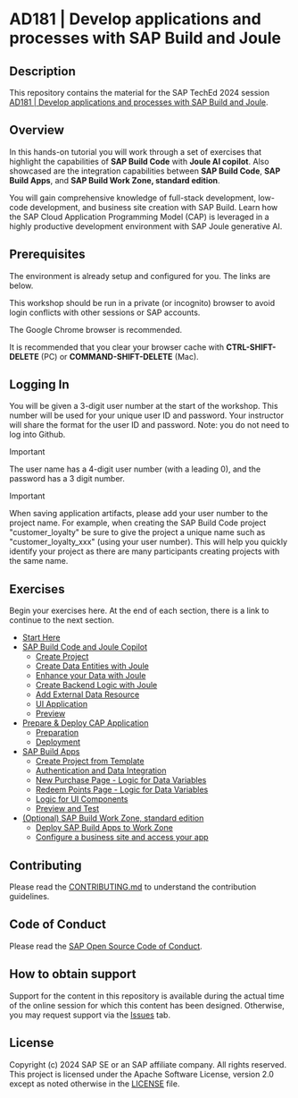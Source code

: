 # AD181 | Develop applications and processes with SAP Build and Joule

## Description

This repository contains the material for the SAP TechEd 2024 session [AD181 | Develop applications and processes with SAP Build and Joule](https://www.sap.com/events/teched/virtual/flow/sap/te24/catalog/page/catalog/session/1722394882270001djar).  

## Overview

In this hands-on tutorial you will work through a set of exercises that highlight the capabilities of **SAP Build Code** with **Joule AI copilot**. Also showcased are the integration capabilities between **SAP Build Code**, **SAP Build Apps**, and **SAP Build Work Zone, standard edition**. 

You will gain comprehensive knowledge of full-stack development, low-code development, and business site creation with SAP Build. Learn how the SAP Cloud Application Programming Model (CAP) is leveraged in a highly productive development environment with SAP Joule generative AI.

## Prerequisites

The environment is already setup and configured for you. The links are below.

This workshop should be run in a private (or incognito) browser to avoid login conflicts with other sessions or SAP accounts. 

The Google Chrome browser is recommended.

It is recommended that you clear your browser cache with **CTRL-SHIFT-DELETE** (PC) or **COMMAND-SHIFT-DELETE** (Mac).

## Logging In

You will be given a 3-digit user number at the start of the workshop. This number will be used for your unique user ID and password. Your instructor will share the format for the user ID and password. Note: you do not need to log into Github.

> [!IMPORTANT]
> The user name has a 4-digit user number (with a leading 0), and the password has a 3 digit number.

> [!IMPORTANT]
> When saving application artifacts, please add your user number to the project name. For example, when creating the SAP Build Code project "customer_loyalty" be sure to give the project a unique name such as "customer_loyalty_xxx" (using your user number). This will help you quickly identify your project as there are many participants creating projects with the same name.

## Exercises

Begin your exercises here. At the end of each section, there is a link to continue to the next section.

- [Start Here](exercises/ex0/)
- [SAP Build Code and Joule Copilot](exercises/ex1/)
    - [Create Project](exercises/ex1.1/)
    - [Create Data Entities with Joule](exercises/ex1.2/)
    - [Enhance your Data with Joule](exercises/ex1.3/)
    - [Create Backend Logic with Joule](exercises/ex1.4/)
    - [Add External Data Resource](exercises/ex1.5/)
    - [UI Application](exercises/ex1.6/)
    - [Preview](exercises/ex1.7)
- [Prepare & Deploy CAP Application](exercises/ex2/)
    - [Preparation](exercises/ex2/)
    - [Deployment](exercises/ex2.1/)
- [SAP Build Apps](exercises/ex3/)
    - [Create Project from Template](exercises/ex3.1/)
    - [Authentication and Data Integration](exercises/ex3.2/)
    - [New Purchase Page - Logic for Data Variables](exercises/ex3.3/)
    - [Redeem Points Page - Logic for Data Variables](exercises/ex3.4/)
    - [Logic for UI Components](exercises/ex3.5/)
    - [Preview and Test](exercises/ex3.6/)
- [(Optional) SAP Build Work Zone, standard edition](exercises/ex4/)
    - [Deploy SAP Build Apps to Work Zone](exercises/ex4.1/)
    - [Configure a business site and access your app](exercises/ex4.2/)

## Contributing
Please read the [CONTRIBUTING.md](./CONTRIBUTING.md) to understand the contribution guidelines.

## Code of Conduct
Please read the [SAP Open Source Code of Conduct](https://github.com/SAP-samples/.github/blob/main/CODE_OF_CONDUCT.md).

## How to obtain support

Support for the content in this repository is available during the actual time of the online session for which this content has been designed. Otherwise, you may request support via the [Issues](../../issues) tab.

## License
Copyright (c) 2024 SAP SE or an SAP affiliate company. All rights reserved. This project is licensed under the Apache Software License, version 2.0 except as noted otherwise in the [LICENSE](LICENSES/Apache-2.0.txt) file.
